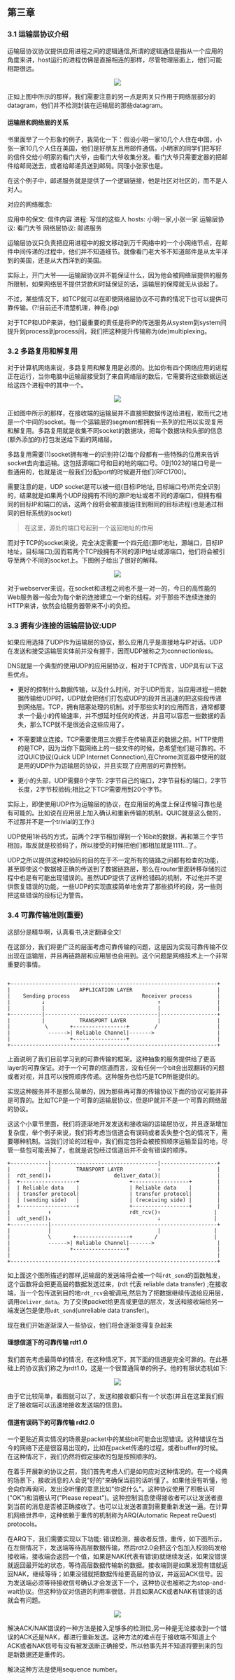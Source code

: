 ## 第三章

### 3.1 运输层协议介绍

运输层协议协议提供应用进程之间的逻辑通信,所谓的逻辑通信是指从一个应用的角度来讲，host运行的进程仿佛是直接相连的那样，尽管物理层面上，他们可能相距很远。


<div align=center>  
 
![](./IMG/3-1-1-transport_perspective.PNG)

</div>

正如上图中所示的那样，我们需要注意的另一点是网关只作用于网络层部分的datagram，他们并不检测封装在运输层的那些datagram。

#### 运输层和网络层的关系

书里面举了一个形象的例子，我简化一下：假设小明一家10几个人住在中国，小张一家10几个人住在美国，他们是好朋友且用邮件通信。小明家的同学们把写好的信件交给小明家的看门大爷，由看门大爷收集分发。看门大爷只需要定器的把邮件给邮局送去，或者给邮递员送到邮局。同理小张家也是。

在这个例子中，邮递服务就是提供了一个逻辑链接，他是社区对社区的，而不是人对人。

对应的网络概念:

应用中的保文:   信件内容
进程:           写信的这些人
hosts:          小明一家,小张一家
运输层协议:     看门大爷
网络层协议:     邮递服务

运输层协议只负责把应用进程中的报文移动到万千网络中的一个小网络节点，在邮件中间传递的过程中，他们并不知道细节。就像看门老大爷不知道邮件是从太平洋到的美国，还是从大西洋到的美国。

实际上，开门大爷——运输层协议并不能保证什么，因为他会被网络层提供的服务所限制，如果网络层不提供贷款和时延保证的话，运输层的保障就无从谈起了。

不过，某些情况下，如TCP就可以在即使网络层协议不可靠的情况下也可以提供可靠传输。(?!目前还不清楚机理，神奇.jpg)

对于TCP和UDP来讲，他们最重要的责任是将IP的传送服务从system到system间提升到process到process间，我们把这种提升传输称为(de)multiplexing。

### 3.2 多路复用和解复用

对于计算机网络来说，多路复用和解复用是必须的。比如你有四个网络应用的进程正在运行，当你电脑中运输层接受到了来自网络层的数后，它需要将这些数据运送给这四个进程中的其中一个。

<div align=center>  
 
![](./IMG/3-2-1-transport_layer_multiplexing.PNG)

</div>

正如图中所示的那样，在接收端的运输层并不直接把数据传送给进程，取而代之地是一个中间的socket。每一个运输层的segment都拥有一系列的位用以实现复用和解复用。多路复用就是收集不同socket的数据块，把每个数据块和头部的信息(额外添加的)打包发送给下面的网络层。

多路复用需要(1)socket拥有唯一的识别符(2)每个段都有一些特殊的位用来告诉socket去向谁运输。这包括源端口号和目的地的端口号。0到1023的端口号是一些通用的，也就是说一般我们分配port的时候避开他们(RFC1700)。

需要注意的是，UDP socket是可以被一组(目标IP地址, 目标端口号)所完全识别的，结果就是如果两个UDP段拥有不同的源IP地址或者不同的源端口，但拥有相同的目标IP和端口的话，这两个段将会被直接运往到相同的目标进程(也是通过相同的目标系统的socket)

> 在这里，源处的端口号起到一个返回地址的作用

而对于TCP的socket来说，完全决定需要一个四元组(源IP地址，源端口，目标IP地址，目标端口);因而若两个TCP段拥有不同的源IP地址或源端口，他们将会被引导至两个不同的socket上。下图例子给出了很好的解释。


<div align=center>  
 
![](./IMG/3-2-2-TCP_socket.PNG)

</div>

对于webserver来说，在socket和进程之间也不是一对一的，今日的高性能的Web服务器一般会为每个新的连接建立一个新的线程。对于那些不连续连接的HTTP来讲，依然会给服务器带来不小的负担。

### 3.3 拥有少连接的运输层协议:UDP

如果应用选择了UDP作为运输层的协议，那么应用几乎是直接地与IP对话。UDP在发送和接受运输层实体前并没有握手，因而UDP被称之为connectionless。

DNS就是一个典型的使用UDP的应用层协议，相对于TCP而言，UDP具有以下这些优点。

- 更好的控制什么数据传输，以及什么时间，对于UDP而言，当应用进程一把数据传输给UDP时，UDP就会把他们打包成UDP的段并且迅速的把这些段传递到网络层。TCP，拥有阻塞处理的机制。对于那些实时的应用而言，通常都要求一个最小的传输速率，并不想延时任何的传送，并且可以容忍一些数据的丢失，那么TCP就不是很适合这些应用了。

- 不需要建立连接。TCP需要使用三次握手在传输真正的数据之前。HTTP使用的是TCP，因为当你下载网络上的一些文件的时候，总希望他们是可靠的。不过QUIC协议(Quick UDP Internet Connection),在Chrome浏览器中使用的就是用的UDP作为运输层的协议，并且实现了应用层的可靠控制。

- 更小的头部，UDP需要8个字节: 2字节自己的端口，2字节目标的端口，2字节长度，2字节校验码;相比之下TCP需要用到20个字节。

实际上，即使使用UDP作为运输层的协议，在应用层的角度上保证传输可靠也是有可能的。比如说在应用层上加入确认和重新传输的机制。QUIC就是这么做的，不过那并不是一个trivial的工作:)

UDP使用1补码的方式，前两个2字节相加得到一个16bit的数据，再和第三个字节相加，取反就是校验码了，所以接受的时候把他们都相加就是1111...了。

UDP之所以提供这种校验码的目的在于不一定所有的链路之间都有检查的功能，甚至即使这个数据被正确的传送到了数据链路层，那么在router里面转移存储的过程中也是有可能出现错误的。虽然UDP提供了这样检错码的机制，不过他并不提供恢复错误的功能，一些UDP的实现直接简单地舍弃了那些损坏的段，另一些则把这些错误的段标记为警告。

### 3.4 可靠传输准则(重要)

这部分是精华啊，认真看书,决定翻译全文!

在这部分，我们将更广泛的层面考虑可靠传输的问题，这是因为实现可靠传输不仅出现在运输层，并且再链路层和应用层也会用到。这个问题是网络技术上一个非常重要的事情。

```

+------------------------------------------------------------------+
|                      APPLICATION LAYER                           |
|    Sending process                       Receiver process        |
|          ↓                                    ↑                  |
|          |                                    |                  |
+----------|------------------------------------|------------------+
|          |           TRANSPORT LAYER          |                  |
|           \       +-----------------+        /                   |
|            ------>| Reliable Channel|------->                    |
|                   +-----------------+                            |
+------------------------------------------------------------------+

```

上面说明了我们目前学习到的可靠传输的框架。这种抽象的服务提供给了更高layer的可靠保证。对于一个可靠的信道而言，没有任何一个bit会出现翻转的问题或者对视，并且可以按照顺序传递。这种服务也恰巧是TCP所能提供的。

实现这种服务并不是那么简单的，因为那些再可靠的传输协议下面的协议可能并非是可靠的。比如TCP是一个可靠的运输层协议，但是IP就并不是一个可靠的网络层的协议。

这这个小章节里面，我们将逐渐地开发发送和接收端的运输层协议，并且逐渐增加复杂度，举个例子来说，我们将考虑当信道会有误码或者丢失整个包的情况下，需要哪种机制。当我们讨论的过程中，我们假定包将会被按照顺序运输至目的地，尽管一些包可能丢掉了，也就是说包经过信道后并不会有错误的顺序。

```
+------------|----------------------------------|------------------+
|            |        TRANSPORT LAYER           ↑                  |
|  rdt_send()↓                    deliver_data()|                  |
|  +------------------+                +------------------+        |
|  | Reliable data    |                | Reliable data    |        |
|  | transfer protocol|                | transfer protocol|        |
|  | (sending side)   |                | (receiving side) |        |
|  +------------------+                +------------------+        |
|            ↑                         rdt_rcv()↑                 |
|  udt_send()↓                                  ↓                 |
+------------|-----------------------------------------------------+
|            |                                  |                 |
|            \       +-----------------+       /                  |
|            ------>| Reliable Channel|------->                    |
|                   +-----------------+                            |
|                                                                  |
+------------------------------------------------------------------+
```

如上面这个图所描述的那样,运输层的发送端将会被一个叫`rdt_send`的函数触发，这个函数将会把更高层的数据发送过来，(rdt 代表 reliable data transfer) ;在接收端，当一个包传送到目的地`rdt_rcv`会被调用,然后为了把数据继续传送给应用层，调用`deliver_data`。为了交换packet给更高或更低的层次，发送和接收端给另一端发送包是使用`udt_send`(unreliable data transfer)。

现在我们开始逐渐深入一些协议，他们将会逐渐变得复杂起来

#### 理想信道下的可靠传输 rdt1.0

我们首先考虑最简单的情况，在这种情况下，其下面的信道是完全可靠的。在此基础上的协议我们称之为rdt1.0，这是一个很普通简单的例子。他的有限状态机如下:

<div align=center>  
 
![](./IMG/3-4-3-rdt1_0.PNG)

</div>

由于它比较简单，看图就可以了，发送和接收都只有一个状态(并且在这里我们假定了接收端可以迅速地接收发送端的信息)。

#### 信道有误码下的可靠传输 rdt2.0

一个更贴近真实情况的场景是packet中的某些bit可能会出现错误。这种错误在当今的网络下还是很容易出现的，比如在packet传递的过程，或者buffer的时候。在这种情况下，我们仍然将假定接收的包是按照顺序的。

在着手开展新的协议之前，我们首先考虑人们是如何应对这种情况的。在一个经典的场景下，接收消息的人会说"好的"来确保当前的话听懂了。如果他没有听懂，他会向你再询问，发出没听懂的意思比如"你说什么"。这种协议使用了积极认可("OK")和消极认可("Please repeat")。这种控制消息使得接收者可以让发送者直到当前的消息是否被正确接收了。也可以让发送者直到需要重新发送一遍。在计算机网络世界中，这种依赖于重传的机制称为ARQ(Automatic Repeat reQuest) protocols。

在ARQ下，我们需要实现以下功能: 错误检测，接收者反馈，重传，如下图所示，在左侧情况下，发送端等待高层数据传输，然后rdt2.0会把这个包加入校验码发给接收端，接收端会返回一个值，如果是NAK(代表有错误)就继续发送，如果没错误就返回最开始的状态，等待高层数据传输新的数据。接收端则是如果发现有错就返回NAK，继续等待；如果没错就把数据传给更高层的协议，并返回ACK信号。因为发送端必须等待接收信号确认才会发送下一个，这种协议也被称之为stop-and-wait协议。但这种协议对信道的利用率很低，并且如果ACK或者NAK有错误的话就会有问题。

<div align=center>  
 
![](./IMG/3-4-3-rdt1_0.PNG)

</div>


解决ACK/NAK错误的一种方法是接入足够多的检测位,另一种是无论接收到一个错误的ACK还是NAK，都进行重新发送。这种方法的难点在于接收端不知道上个ACK或者NAK信号有没有被发送断正确接受，所以他事先并不知道将要到来的包是新数据还是重传的。

解决这种方法是使用sequence number。




